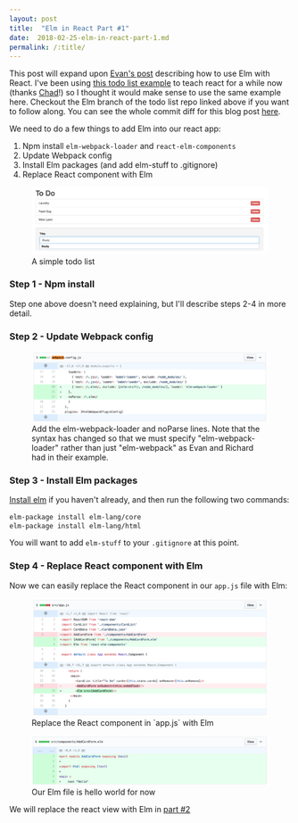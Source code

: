 ```yaml
---
layout: post
title:  "Elm in React Part #1"
date:  2018-02-25-elm-in-react-part-1.md
permalink: /:title/
---
```


This post will expand upon [Evan's post](http://elm-lang.org/blog/how-to-use-elm-at-work) describing how to use Elm with React. I've been using [this todo list example](https://github.com/seanhelvey/react-intro-exercise) to teach react for a while now (thanks [Chad](https://twitter.com/chadwithuhc)!) so I thought it would make sense to use the same example here. Checkout the Elm branch of the todo list repo linked above if you want to follow along. You can see the whole commit diff for this blog post [here](https://github.com/seanhelvey/react-intro-exercise/commit/2fcb2ddb9db4b3bb655312a4df1b5dc2d1c88a6d).

We need to do a few things to add Elm into our react app:
1. Npm install `elm-webpack-loader` and `react-elm-components`
2. Update Webpack config
3. Install Elm packages (and add elm-stuff to .gitignore)
4. Replace React component with Elm

<div class="sean-blog-image">
  <figure>
    <a href="/assets/images/seanhelvey/2018/todo.png" target="_blank"><img alt="todo" class=" lazyloaded" src="/assets/images/seanhelvey/2018/todo.png">
    </a>
  <figcaption>
    A simple todo list
  </figcaption>
  </figure>
</div>

### Step 1 - Npm install
Step one above doesn't need explaining, but I'll describe steps 2-4 in more detail.

### Step 2 - Update Webpack config

<div class="sean-blog-image">
  <figure>
    <a href="/assets/images/seanhelvey/2018/webpack.png" target="_blank"><img alt="webpack" class=" lazyloaded" src="/assets/images/seanhelvey/2018/webpack.png">
    </a>
  <figcaption>
    Add the elm-webpack-loader and noParse lines. Note that the syntax has changed so that we must specify "elm-webpack-loader" rather than just "elm-webpack" as Evan and Richard had in their example.
  </figcaption>
  </figure>
</div>

### Step 3 - Install Elm packages
[Install elm](https://guide.elm-lang.org/install.html) if you haven't already, and then run the following two commands:

```
elm-package install elm-lang/core
elm-package install elm-lang/html
```

You will want to add `elm-stuff` to your `.gitignore` at this point.

### Step 4 - Replace React component with Elm
Now we can easily replace the React component in our `app.js` file with Elm:

<div class="sean-blog-image">
  <figure>
    <a href="/assets/images/seanhelvey/2018/app.png" target="_blank"><img alt="app" class=" lazyloaded" src="/assets/images/seanhelvey/2018/app.png">
    </a>
  <figcaption>
    Replace the React component in `app.js` with Elm
  </figcaption>
  </figure>
</div>

<div class="sean-blog-image">
  <figure>
    <a href="/assets/images/seanhelvey/2018/addCard.png" target="_blank"><img alt="addCard" class=" lazyloaded" src="/assets/images/seanhelvey/2018/addCard.png">
    </a>
  <figcaption>
    Our Elm file is hello world for now
  </figcaption>
  </figure>
</div>

We will replace the react view with Elm in [part #2](http://www.seanhelvey.com/elm-in-react-part-2/)
